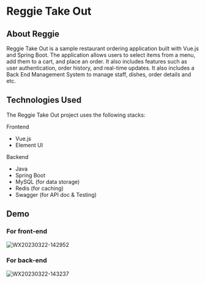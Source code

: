 # Reggie Take Out

## About Reggie
Reggie Take Out is a sample restaurant ordering application built with Vue.js and Spring Boot. 
The application allows users to select items from a menu, add them to a cart, and place an order. 
It also includes features such as user authentication, order history, and real-time updates.
It also includes a Back End Management System to manage staff, dishes, order details and etc.

## Technologies Used

The Reggie Take Out project uses the following stacks:

Frontend
 - Vue.js
 - Element UI

Backend
 - Java
 - Spring Boot
 - MySQL (for data storage)
 - Redis (for caching)
 - Swagger (for API doc & Testing)
 
## Demo

### For front-end
![WX20230322-142952](https://user-images.githubusercontent.com/105506874/226920744-8461edfe-0937-46c5-977e-862183dba33b.png)

### For back-end
![WX20230322-143237](https://user-images.githubusercontent.com/105506874/226921347-22c1eb5a-195f-4c85-a436-b861ca418e96.png)



